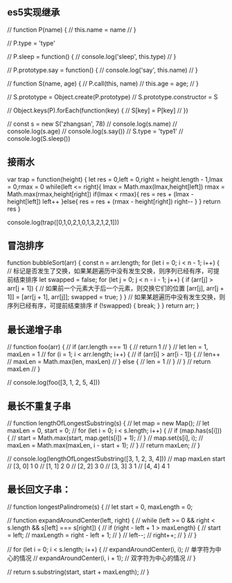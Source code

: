 ## es5实现继承
// function P(name) {
//   this.name = name
// }

// P.type = 'type'

// P.sleep = function() {
//   console.log('sleep', this.type)
// }

// P.prototype.say = function() {
//   console.log('say', this.name)
// }

// function S(name, age) {
//   P.call(this, name)
//   this.age = age;
// }

// S.prototype = Object.create(P.prototype)
// S.prototype.constructor = S

// Object.keys(P).forEach(function(key) {
//   S[key] = P[key]
// })

// const s = new S('zhangsan', 78)
// console.log(s.name)
// console.log(s.age)
// console.log(s.say())
// S.type = 'type1'
// console.log(S.sleep())

## 接雨水
<!-- 1、设置左右指针，维护左右当前最高高度，维护目前所接雨水总量
2、如果左最高高度大于右最高高度，则将当前左指针位置能接雨水量（lmax-height[left]）计入总容量，然后左指针右移一位；否则计算右指针位置能接雨水量
3、当left>right时停止，返回结果 -->
var trap = function(height) {
  let res = 0,left = 0,right = height.length - 1,lmax = 0,rmax = 0
  while(left <= right){
      lmax = Math.max(lmax,height[left])
      rmax = Math.max(rmax,height[right])
      if(lmax < rmax){
          res = res + (lmax - height[left])
          left++
      }else{
          res = res + (rmax - height[right])
          right--
      }
  }
  return res
}

console.log(trap([0,1,0,2,1,0,1,3,2,1,2,1]))

## 冒泡排序
function bubbleSort(arr) {
    const n = arr.length;
    for (let i = 0; i < n - 1; i++) {
        // 标记是否发生了交换，如果某趟遍历中没有发生交换，则序列已经有序，可提前结束排序
        let swapped = false;
        for (let j = 0; j < n - i - 1; j++) {
            if (arr[j] > arr[j + 1]) {
                // 如果前一个元素大于后一个元素，则交换它们的位置
                [arr[j], arr[j + 1]] = [arr[j + 1], arr[j]];
                swapped = true;
            }
        }
        // 如果某趟遍历中没有发生交换，则序列已经有序，可提前结束排序
        if (!swapped) {
            break;
        }
    }
    return arr;
}

## 最长递增子串
// function foo(arr) {
//   if (arr.length === 1) {
//     return 1
//   }
//   let len = 1, maxLen = 1
//   for (i = 1; i < arr.length; i++) {
//     if (arr[i] > arr[i - 1]) {
//       len++
//       maxLen = Math.max(len, maxLen)
//     } else {
//       len = 1
//     }
//   }
//   return maxLen
// }

// console.log(foo([3, 1, 2, 5, 4]))

## 最长不重复子串
// function lengthOfLongestSubstring(s) {
//   let map = new Map();
//   let maxLen = 0, start = 0;
//   for (let i = 0; i < s.length; i++) {
//       if (map.has(s[i])) {
//           start = Math.max(start, map.get(s[i]) + 1);
//       }
//       map.set(s[i], i);
//       maxLen = Math.max(maxLen, i - start + 1);
//   }
//   return maxLen;
// }


// console.log(lengthOfLongestSubstring([3, 1, 2, 3, 4]))
// map     maxLen   start
// [3, 0]  1         0
// [1, 1]  2         0
// [2, 2]  3         0
// [3, 3]  3         1
// [4, 4]  4         1

## 最长回文子串：
// function longestPalindrome(s) {
//   let start = 0, maxLength = 0;
  
//   function expandAroundCenter(left, right) {
//       while (left >= 0 && right < s.length && s[left] === s[right]) {
//           if (right - left + 1 > maxLength) {
//               start = left;
//               maxLength = right - left + 1;
//           }
//           left--;
//           right++;
//       }
//   }
  
//   for (let i = 0; i < s.length; i++) {
//       expandAroundCenter(i, i); // 单字符为中心的情况
//       expandAroundCenter(i, i + 1); // 双字符为中心的情况
//   }
  
//   return s.substring(start, start + maxLength);
// }
